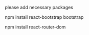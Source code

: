 please add necessary packages


npm install react-bootstrap bootstrap

npm install react-router-dom
